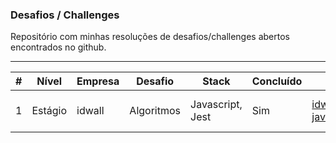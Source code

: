 ### Desafios / Challenges

Repositório com minhas resoluções de desafios/challenges abertos encontrados no github.

---

| # | Nível | Empresa | Desafio | Stack | Concluído | Original | Minha Resolução |
|--|--|--|--|--|--|--|--|
| 1 | Estágio | idwall | Algoritmos | Javascript, Jest | Sim | [idwall/desafios-javascript](https://github.com/idwall/desafios-javascript) | [dalmofelipe/001-desafios-javascript](https://github.com/dalmofelipe/desafios-challenges/resolucoes/001-desafios-javascript) |

